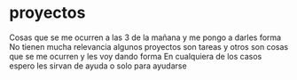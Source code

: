 # proyectos
Cosas que se me ocurren a las 3 de la mañana y me pongo a darles forma
No tienen mucha relevancia algunos proyectos son tareas y otros son cosas que se me ocurren y les voy dando forma
En cualquiera de los casos espero les sirvan de ayuda o solo para ayudarse
